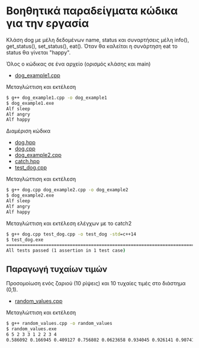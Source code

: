 # Βοηθητικά παραδείγματα κώδικα για την εργασία 

Κλάση dog με μέλη δεδομένων name, status και συναρτήσεις μέλη info(), get_status(), set_status(), eat(). Όταν θα καλείται η συνάρτηση eat το status θα γίνεται "happy".

Όλος ο κώδικας σε ένα αρχείο (ορισμός κλάσης και main)

* [dog_example1.cpp](./dog_example1.cpp)

Μεταγλώττιση και εκτέλεση

```cmd
$ g++ dog_example1.cpp -o dog_example1
$ dog_example1.exe
Alf sleep
Alf angry
Alf happy
```

Διαμέριση κώδικα 

* [dog.hpp](./dog.hpp)
* [dog.cpp](./dog.cpp)
* [dog_example2.cpp](./dog_example2.cpp)
* [catch.hpp](./catch.hpp)
* [test_dog.cpp](./test_dog.cpp)

Μεταγλώττιση και εκτέλεση

```cmd
$ g++ dog.cpp dog_example2.cpp -o dog_example2
$ dog_example2.exe
Alf sleep
Alf angry
Alf happy
```

Μεταγλώττιση και εκτέλεση ελέγχων με το catch2

```cmd
$ g++ dog.cpp test_dog.cpp -o test_dog -std=c++14
$ test_dog.exe
===============================================================================
All tests passed (1 assertion in 1 test case)
```

## Παραγωγή τυχαίων τιμών

Προσομοίωση ενός ζαριού (10 ρίψεις) και 10 τυχαίες τιμές στο διάστημα (0,1).

* [random_values.cpp](./random_values.cpp)

Μεταγλώττιση και εκτέλεση

```cmd
$ g++ random_values.cpp -o random_values
$ random_values.exe
6 5 2 3 3 1 2 2 3 4
0.586092 0.166945 0.409127 0.756802 0.0623658 0.934045 0.926141 0.90741 0.740086 0.337521
```
